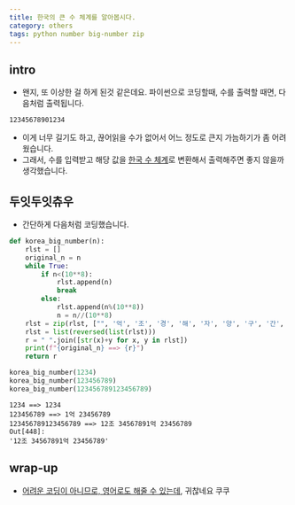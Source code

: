 ```yaml
---
title: 한국의 큰 수 체계를 알아봅시다. 
category: others
tags: python number big-number zip
---
```


## intro

- 왠지, 또 이상한 걸 하게 된것 같은데요. 파이썬으로 코딩할때, 수를 출력할 때면, 다음처럼 출력됩니다. 

```plaintext
12345678901234
```

- 이게 너무 길기도 하고, 끊어읽을 수가 없어서 어느 정도로 큰지 가늠하기가 좀 어려웠습니다. 
- 그래서, 수를 입력받고 해당 값을 [한국 수 체계](https://ko.wikipedia.org/wiki/%ED%81%B0_%EC%88%98%EC%9D%98_%EC%9D%B4%EB%A6%84)로 변환해서 출력해주면 좋지 않을까 생각했습니다. 

## 두잇두잇츄우

- 간단하게 다음처럼 코딩했습니다. 

```python
def korea_big_number(n):
    rlst = []
    original_n = n 
    while True:
        if n<(10**8):
            rlst.append(n)
            break
        else:
            rlst.append(n%(10**8))
            n = n//(10**8)
    rlst = zip(rlst, ["", '억', '조', '경', '해', '자', '양', '구', '간', '정', '재', '극', '항하사', '아승기', '나유타', '불가사의', '무량대수'])
    rlst = list(reversed(list(rlst)))
    r = " ".join([str(x)+y for x, y in rlst])
    print(f"{original_n} ==> {r}")
    return r

korea_big_number(1234)
korea_big_number(123456789)
korea_big_number(123456789123456789)
```

```plaintext
1234 ==> 1234
123456789 ==> 1억 23456789
123456789123456789 ==> 12조 34567891억 23456789
Out[448]:
'12조 34567891억 23456789'
```

## wrap-up

- [어려운 코딩이 아니므로, 영어로도 해줄 수 있는데](https://namu.wiki/w/%EC%98%81%EC%96%B4/%EC%88%98%20%EB%8B%A8%EC%9C%84#s-2.6), 귀찮네요 쿠쿠
